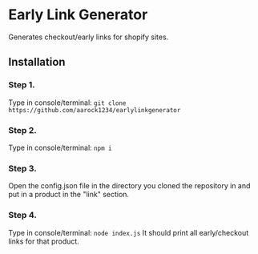 # Early Link Generator
Generates checkout/early links for shopify sites.

## Installation

### Step 1.<br>
Type in console/terminal: ``git clone https://github.com/aarock1234/earlylinkgenerator``

### Step 2.<br>
Type in console/terminal: ``npm i``

### Step 3.<br>
Open the config.json file in the directory you cloned the repository in and put in a product in the "link" section.

### Step 4.<br>
Type in console/terminal: ``node index.js``
It should print all early/checkout links for that product.
